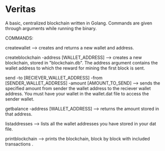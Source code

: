 # Veritas

A basic, centralized blockchain written in Golang. Commands are given through arguments while running the binary.

COMMANDS:

createwallet --> creates and returns a new wallet and address.

createblockchain -address [WALLET_ADDRESS] --> creates a new blockchain, stored in "blockchain.db". The address argument contains the wallet address to which the reward for mining the first block is sent.

send -to [RECIEVER_WALLET_ADDRESS] -from [SENDER_WALLET_ADDRESS] -amount [AMOUNT_TO_SEND] --> sends the specified amount from sender the wallet address to the reciever wallet address. You must have your wallet in the wallet.dat file to access the sender wallet.

getbalance -address [WALLET_ADDRESS] --> returns the amount stored in that address.

listaddresses --> lists all the wallet addresses you have stored in your dat file.

printblockchain --> prints the blockchain, block by block with included transactions .
